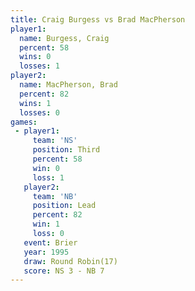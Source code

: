 ```yaml
---
title: Craig Burgess vs Brad MacPherson
player1:                
  name: Burgess, Craig  
  percent: 58           
  wins: 0               
  losses: 1             
player2:                
  name: MacPherson, Brad
  percent: 82           
  wins: 1               
  losses: 0             
games:
 - player1:         
     team: 'NS'     
     position: Third
     percent: 58    
     win: 0         
     loss: 1        
   player2:        
     team: 'NB'    
     position: Lead
     percent: 82   
     win: 1        
     loss: 0       
   event: Brier         
   year: 1995           
   draw: Round Robin(17)
   score: NS 3 - NB 7   
---
```

